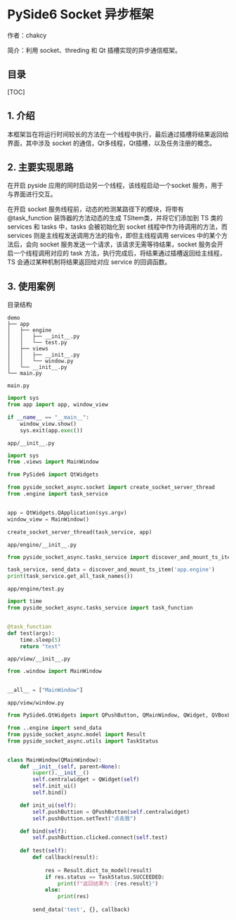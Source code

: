 # PySide6 Socket 异步框架

作者：chakcy

简介：利用 socket、threding 和 Qt 插槽实现的异步通信框架。

## 目录

[TOC]

## 1. 介绍

本框架旨在将运行时间较长的方法在一个线程中执行，最后通过插槽将结果返回给界面，其中涉及 socket 的通信，Qt多线程，Qt插槽，以及任务注册的概念。

## 2. 主要实现思路

在开启 pyside 应用的同时启动另一个线程，该线程启动一个socket 服务，用于与界面进行交互。

在开启 socket 服务线程前，动态的检测某路径下的模块，将带有 @task_function 装饰器的方法动态的生成 TSItem类，并将它们添加到 TS 类的 services 和 tasks 中，tasks 会被初始化到 socket 线程中作为待调用的方法，而 services 则是主线程发送调用方法的指令，即但主线程调用 services 中的某个方法后，会向 socket 服务发送一个请求，该请求无需等待结果，socket 服务会开启一个线程调用对应的 task 方法，执行完成后，将结果通过插槽返回给主线程，TS 会通过某种机制将结果返回给对应 service 的回调函数。

## 3. 使用案例

目录结构

```
demo
├── app
│   ├── engine
│   │   ├── __init__.py
│   │   └── test.py
│   ├── views
│   │   ├── __init__.py
│   │   └── window.py
│   └── __init__.py
└── main.py
```

`main.py`

```python
import sys
from app import app, window_view

if __name__ == "__main__":
    window_view.show()
    sys.exit(app.exec())
```

`app/__init__.py`

```python
import sys
from .views import MainWindow

from PySide6 import QtWidgets

from pyside_socket_async.socket import create_socket_server_thread
from .engine import task_service


app = QtWidgets.QApplication(sys.argv)
window_view = MainWindow()

create_socket_server_thread(task_service, app)

```

`app/engine/__init__.py`

```python
from pyside_socket_async.tasks_service import discover_and_mount_ts_item

task_service, send_data = discover_and_mount_ts_item('app.engine')
print(task_service.get_all_task_names())
```

`app/engine/test.py`

```python
import time
from pyside_socket_async.tasks_service import task_function


@task_function
def test(args):
    time.sleep(5)
    return "test"
```

`app/view/__init__.py`

```python
from .window import MainWindow


__all__ = ["MainWindow"]
```

`app/view/window.py`

```python
from PySide6.QtWidgets import QPushButton, QMainWindow, QWidget, QVBoxLayout

from ..engine import send_data
from pyside_socket_async.model import Result
from pyside_socket_async.utils import TaskStatus


class MainWindow(QMainWindow):
    def __init__(self, parent=None):
        super().__init__()
        self.centralwidget = QWidget(self)
        self.init_ui()
        self.bind()

    def init_ui(self):
        self.pushButtion = QPushButton(self.centralwidget)
        self.pushButtion.setText("点击我")

    def bind(self):
        self.pushButtion.clicked.connect(self.test)
    
    def test(self):
        def callback(result):
            
            res = Result.dict_to_model(result)
            if res.status == TaskStatus.SUCCEEDED:
                print(f"返回结果为：{res.result}")
            else: 
                print(res)
        
        send_data('test', {}, callback)
```